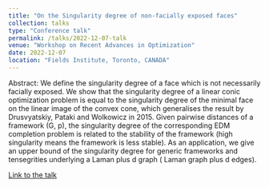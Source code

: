 ```yaml
---
title: "On the Singularity degree of non-facially exposed faces"
collection: talks
type: "Conference talk"
permalink: /talks/2022-12-07-talk
venue: "Workshop on Recent Advances in Optimization"
date: 2022-12-07
location: "Fields Institute, Toronto, CANADA"
---
```


Abstract: We define the singularity degree of a face which is not necessarily facially exposed. We show that the singularity degree of a linear conic optimization problem is equal to the singularity degree of the minimal face on the linear image of the convex cone, which generalises the result by Drusvyatskiy, Pataki and Wolkowicz in 2015. Given pairwise distances of a framework (G, p), the singularity degree of the corresponding EDM completion problem is related to the stability of the framework (high singularity means the framework is less stable). As an application, we give an upper bound of the singularity degree for generic frameworks and tensegrities underlying a Laman plus d graph ( Laman graph plus d edges).

[Link to the talk](http://www.fields.utoronto.ca/talks/singularity-degree-non-facially-exposed-faces)
